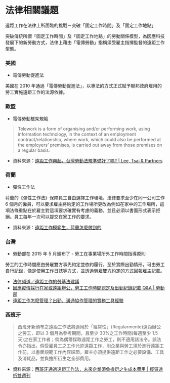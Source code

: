# 法律相關議題

遠距工作在法律上所面臨的挑戰－突破「固定工作時間」及「固定工作地點」

突破傳統所謂「固定工作時間」及「固定工作地點」的勞動關係模型，為因應科技發展下的新勞動方式，法律上藉由「電傳勞動」指稱須受雇主指揮監督的遠距工作型態。

### 美國

- 電傳勞動促進法

美國在 2010 年通過「電傳勞動促進法」，以專法的方式正式賦予聯邦政府雇用的勞工實施遠距工作的法源依據。

### 歐盟

- 電傳勞動框架規範

> Telework is a form of organising and/or performing work, using information technology, in the context of an employment contract/relationship, where work, which could also be performed at the employers’ premises, is carried out away from those premises on a regular basis.

- 資料來源：[遠距工作興起，台灣勞動法規準備好了嗎? | Lee, Tsai & Partners](https://www.leetsai.com/%E5%B0%88%E8%AB%96/emergence-of-telework-is-taiwan-ready-taiwan?lang=zh-hant)

### 荷蘭

- 彈性工作法

荷蘭的《彈性工作法》保障員工自由選擇工作環境，法律要求至少在同一公司工作 6 個月的僱員，可以要求雇主將約定的工作場所更改為例如在家中的工作場所，這項法條重點在於雇主對這項要求確實有考慮的義務，並且必須以書面形式表示拒絕。員工每年一次可以提交在家工作的要求。

- 資料來源：[遠距工作模範生，荷蘭怎麼做到的](https://technews.tw/2020/07/15/remote-work-in-netherland/)

### 台灣

- 勞動部在 2015 年 5 月頒布了 - 勞工在事業場所外工作時間指導原則

勞工的工作時間應由勞雇雙方事先約定並依約履行，至於實際出勤情形，可由勞工自行記錄，像是使用工作日誌等方式，並透過勞雇雙方約定的方式回報雇主記載。

- [法律頻道／遠距工作的勞基法建議](https://udn.com/news/story/7241/4422477)
- [因應疫情採行在家或遠距辦公，勞工工作時間認定及出勤紀錄記載 Q&A | 勞動部](https://www.mol.gov.tw/topic/44761/45003/45004/45152/)
- [遠距工作怎麼管理？出勤、溝通協作管理的實務工具經驗](https://www.mayohr.com/apollo/remote-work-management/)

### 西班牙

> 西班牙新頒布之遠距工作法將適用於「經常性」(Regularmente)遠距辦公之勞工，即以 3 個月為參考期間，且至少 30%之工作時間(每週至少 1.5 天)之在家工作者；倘為偶爾採取遠距工作之勞工，則不適用該法令。該法令亦指出，倘受雇員工之工作允許遠距工作，則企業與勞工須於進行遠距工作前，以書面規範工作內容細節，雇主亦須提供遠距工作之必要設備、工具及消耗品，並負擔所衍生之全部費用。

- 資料來源：[西班牙通過遠距工作法，未來企業須負擔衍之生成本費用 | 經貿透析雙週刊](https://www.trademag.org.tw/page/newsid1/?id=772059&iz=2)
